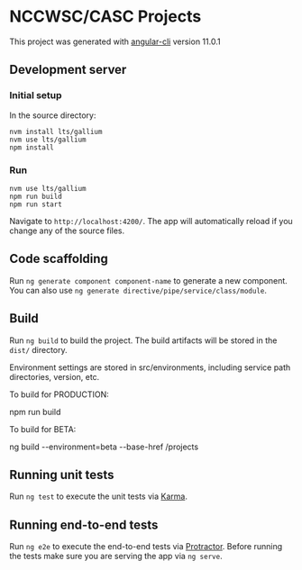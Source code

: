 # NCCWSC/CASC Projects

This project was generated with [angular-cli](https://github.com/angular/angular-cli) version 11.0.1

## Development server

### Initial setup

In the source directory:

```
nvm install lts/gallium
nvm use lts/gallium
npm install
```

### Run

```
nvm use lts/gallium
npm run build
npm run start
```
Navigate to `http://localhost:4200/`. The app will automatically reload if you change any of the source files.

## Code scaffolding

Run `ng generate component component-name` to generate a new component. You can also use `ng generate directive/pipe/service/class/module`.

## Build

Run `ng build` to build the project. The build artifacts will be stored in the `dist/` directory.

Environment settings are stored in src/environments, including service path directories, version, etc.

To build for PRODUCTION:

npm run build

To build for BETA:

ng build --environment=beta --base-href /projects

## Running unit tests

Run `ng test` to execute the unit tests via [Karma](https://karma-runner.github.io).

## Running end-to-end tests

Run `ng e2e` to execute the end-to-end tests via [Protractor](http://www.protractortest.org/).
Before running the tests make sure you are serving the app via `ng serve`.
